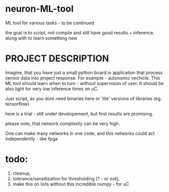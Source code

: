 # neuron-ML-tool
ML tool for various tasks - to be continued

the goal is to script, not compile and still have good results + inference. along with to learn something new

# PROJECT DESCRIPTION

Imagine, that you have just a small python board in application that process sensor data into project response. For example - autonomic vechicle. This ML tool should learn when to turn - without supervision of user.
It should be also light for very low inference times on uC. 

Just script, as you dont need binaries here or 'lite' versions of libraries (eg. tensorflow)

here is a trial - still under developement, but first results are promising.


please note, that network complexity can be very high.

One can make many networks in one code, and this networks could act independently - like fpga

# todo:

1. cleanup,
2. tolerance/sensitization for thresholding [? - or not],
3. make this on lists without this incredible numpy - for uC
